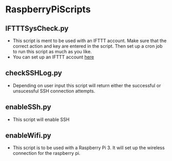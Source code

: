 # RaspberryPiScripts
## IFTTTSysCheck.py
- This script is ment to be used with an IFTTT account. Make sure that the correct action and key are entered in the script. Then set up a cron job to run this script as much as you like. 
- You can set up an IFTTT account [here](https://ifttt.com/discover) 
## checkSSHLog.py
- Depending on user input this script will return either the successful or unsucessful SSH connection attempts. 
## enableSSh.py
- This script will enable SSH
## enableWifi.py
- This script is to be used with a Raspberry Pi 3. It will set up the wireless connection for the raspberry pi.
